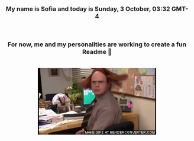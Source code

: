 


<div align="center">
<h3 >My name is Sofia and today is Sunday, 3 October, 03:32 GMT-4</h3><br>
<h3 >For now, me and my personalities are working to create a fun Readme 👋
</h3><br>
<img src='img/dwight.gif' alt='working...'/>
</div>
